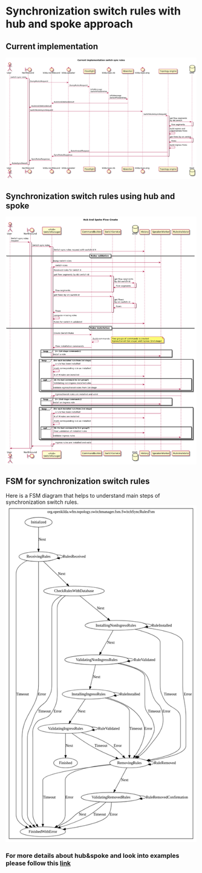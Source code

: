 # Synchronization switch rules with hub and spoke approach

## Current implementation

![Switch sync rules current version](current-implementation-sync-rules.png "Switch sync rules current version")

## Synchronization switch rules using hub and spoke

![Switch sync rules design](h&s-implementation-sync-rules.png "Switch sync rules design")

## FSM for synchronization switch rules
Here is a FSM diagram that helps to understand main steps of synchronization switch rules.
![Switch sync rules fsm](switch-sync-rules-fsm.png "Switch sync rules fsm diagram")

### For more details about hub&spoke and look into examples please follow this [link](https://github.com/telstra/open-kilda/blob/develop/docs/design/hub-and-spoke/v7/README.md)